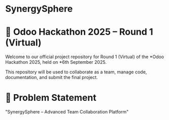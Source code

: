# SynergySphere
# 🚀 Odoo Hackathon 2025 – Round 1 (Virtual)
Welcome to our official project repository for Round 1 (Virtual) of the *Odoo Hackathon 2025, held on *6th September 2025.

This repository will be used to collaborate as a team, manage code, documentation, and submit the final project.
# 🧠 Problem Statement
"SynergySphere – Advanced Team Collaboration Platform"
